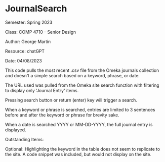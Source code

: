 # JournalSearch

 Semester: Spring 2023

 Class: COMP 4710 - Senior Design

 Author: George Martin

 Resource: chatGPT

 Date: 04/08/2023

 This code pulls the most recent .csv file from the Omeka journals collection and doesn't a simple search based on a keyword, phrase, or date. 

 The URL used was pulled from the Omeka site search function with filtering to display only 'Journal Entry' items. 

 Pressing search button or return (enter) key will trigger a search. 

 When a keyword or phrase is searched, entries are limited to 3 sentences before and after the keyword or phrase for brevity sake.

 When a date is searched YYYY or MM-DD-YYYY, the full journal entry is displayed. 


 Outstanding Items:

 Optional: Highlighting the keyword in the table does not seem to replicate to the site. A code snippet was included, but would not display on the site. 
